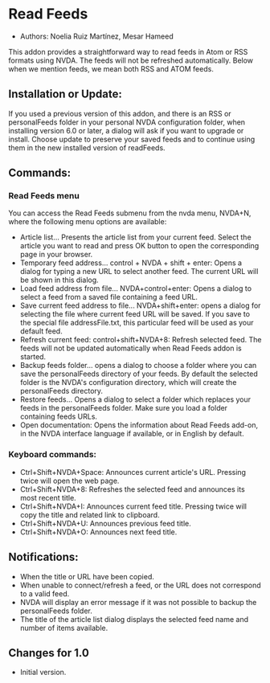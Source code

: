 # Read Feeds #

* Authors: Noelia Ruiz Martínez, Mesar Hameed

This addon provides a straightforward  way to read feeds in Atom or RSS formats using NVDA. 
The feeds will not be refreshed automatically.
Below when we mention feeds, we mean both RSS and ATOM feeds.

## Installation or Update: ##

If you used a previous version of this addon, and there is an RSS or personalFeeds folder in your personal NVDA configuration folder, 
when installing version 6.0 or later, a dialog will ask if you want to upgrade or install.
Choose update to preserve your saved feeds and to continue using them in the new installed version of readFeeds. 

## Commands: ##

### Read Feeds menu ###

You can access the Read Feeds submenu from the nvda menu, NVDA+N, where the following menu options are available:

- Article list...
Presents the article list from your current feed. Select the article you want to read and press OK button to open the corresponding page in your browser.
- Temporary feed address... control + NVDA + shift + enter:
Opens a dialog for typing a new URL to select another feed. The current URL will be shown in this dialog.
- Load feed address from file... NVDA+control+enter:
Opens a dialog to select a feed from a saved file containing a feed URL.
- Save current feed address to file... NVDA+shift+enter:
opens a dialog for selecting the file where current feed URL will be saved.
If you save to the special file addressFile.txt, this particular feed will be used as your default feed.
- Refresh current feed: control+shift+NVDA+8:
Refresh selected feed. The feeds will not be updated automatically when Read Feeds addon is started.
- Backup feeds folder...
opens a dialog to choose a folder where you can save the personalFeeds directory of your feeds. By default the selected folder is the NVDA's configuration directory, which will create the personalFeeds directory.
- Restore feeds...
Opens a dialog to select a folder which replaces your feeds in the personalFeeds folder. Make sure you load a folder containing feeds URLs.
- Open documentation:
Opens the information about Read Feeds add-on, in the NVDA interface language if available, or in English by default.

### Keyboard commands: ###

- Ctrl+Shift+NVDA+Space:
Announces current article's URL. Pressing twice will open the web page.
- Ctrl+Shift+NVDA+8:
Refreshes the selected feed and announces its most recent title.
- Ctrl+Shift+NVDA+I:
Announces current feed title. Pressing twice will copy the title and related link to clipboard.
- Ctrl+Shift+NVDA+U:
Announces previous feed title.
- Ctrl+Shift+NVDA+O:
Announces next feed title.

## Notifications: ##

- When the title or URL have been copied.
- When unable to connect/refresh a feed, or the URL does not correspond to a valid feed.
- NVDA will display an error message if it was not possible to backup the personalFeeds folder.
- The title of the article list dialog displays the selected feed name and number of items available.

## Changes for 1.0 ##
*	 Initial version.
